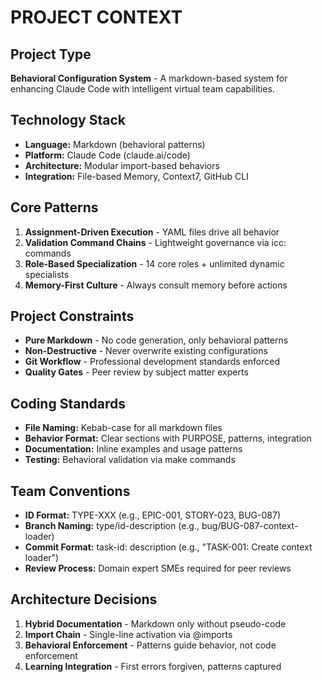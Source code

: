 # PROJECT CONTEXT

## Project Type
**Behavioral Configuration System** - A markdown-based system for enhancing Claude Code with intelligent virtual team capabilities.

## Technology Stack
- **Language:** Markdown (behavioral patterns)
- **Platform:** Claude Code (claude.ai/code)
- **Architecture:** Modular import-based behaviors
- **Integration:** File-based Memory, Context7, GitHub CLI

## Core Patterns
1. **Assignment-Driven Execution** - YAML files drive all behavior
2. **Validation Command Chains** - Lightweight governance via icc: commands
3. **Role-Based Specialization** - 14 core roles + unlimited dynamic specialists
4. **Memory-First Culture** - Always consult memory before actions

## Project Constraints
- **Pure Markdown** - No code generation, only behavioral patterns
- **Non-Destructive** - Never overwrite existing configurations
- **Git Workflow** - Professional development standards enforced
- **Quality Gates** - Peer review by subject matter experts

## Coding Standards
- **File Naming:** Kebab-case for all markdown files
- **Behavior Format:** Clear sections with PURPOSE, patterns, integration
- **Documentation:** Inline examples and usage patterns
- **Testing:** Behavioral validation via make commands

## Team Conventions
- **ID Format:** TYPE-XXX (e.g., EPIC-001, STORY-023, BUG-087)
- **Branch Naming:** type/id-description (e.g., bug/BUG-087-context-loader)
- **Commit Format:** task-id: description (e.g., "TASK-001: Create context loader")
- **Review Process:** Domain expert SMEs required for peer reviews

## Architecture Decisions
1. **Hybrid Documentation** - Markdown only without pseudo-code
2. **Import Chain** - Single-line activation via @imports
3. **Behavioral Enforcement** - Patterns guide behavior, not code enforcement
4. **Learning Integration** - First errors forgiven, patterns captured
